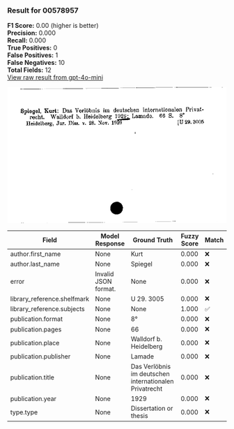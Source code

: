 ### Result for 00578957
**F1 Score:** 0.00 (higher is better)<br>**Precision:** 0.000<br>**Recall:** 0.000<br>**True Positives:** 0<br>**False Positives:** 1<br>**False Negatives:** 10<br>**Total Fields:** 12<br>[View raw result from gpt-4o-mini](https://github.com/RISE-UNIBAS/humanities_data_benchmark/blob/main/results/2025-10-03/T0164/request_T0164_00578957.json)

<img src="https://github.com/RISE-UNIBAS/humanities_data_benchmark/blob/main/benchmarks/zettelkatalog/images/00578957.jpg?raw=true" alt="00578957" width="600px">

| Field | Model Response | Ground Truth | Fuzzy Score | Match |
|-------|----------------|--------------|-------------|-------|
| author.first_name | None | Kurt | 0.000 | ❌ |
| author.last_name | None | Spiegel | 0.000 | ❌ |
| error | Invalid JSON format. | None | 0.000 | ❌ |
| library_reference.shelfmark | None | U 29. 3005 | 0.000 | ❌ |
| library_reference.subjects | None | None | 1.000 | ✅ |
| publication.format | None | 8° | 0.000 | ❌ |
| publication.pages | None | 66 | 0.000 | ❌ |
| publication.place | None | Walldorf b. Heidelberg | 0.000 | ❌ |
| publication.publisher | None | Lamade | 0.000 | ❌ |
| publication.title | None | Das Verlöbnis im deutschen internationalen Privatrecht | 0.000 | ❌ |
| publication.year | None | 1929 | 0.000 | ❌ |
| type.type | None | Dissertation or thesis | 0.000 | ❌ |
